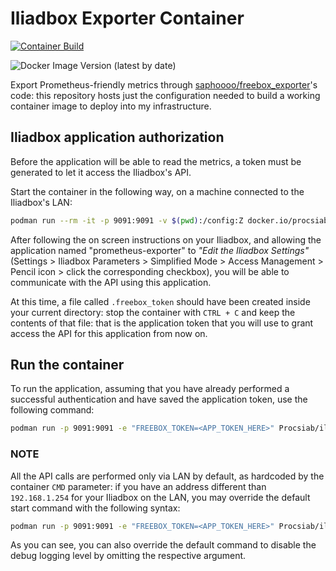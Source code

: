 # Iliadbox Exporter Container

[![Container Build](https://github.com/Procsiab/iliadbox-exporter/actions/workflows/build-container-publish-dockerhub.yaml/badge.svg)](https://github.com/Procsiab/iliadbox-exporter/actions/workflows/build-container-publish-dockerhub.yaml)

![Docker Image Version (latest by date)](https://img.shields.io/docker/v/procsiab/iliadbox-exporter?label=Latest%20tag%20pushed%20on%20Docker%20Hub)


Export Prometheus-friendly metrics through [saphoooo/freebox\_exporter](https://github.com/saphoooo/freebox_exporter)'s code: this repository hosts just the configuration needed to build a working container image to deploy into my infrastructure.

## Iliadbox application authorization

Before the application will be able to read the metrics, a token must be generated to let it access the Iliadbox's API.

Start the container in the following way, on a machine connected to the Iliadbox's LAN:
```bash
podman run --rm -it -p 9091:9091 -v $(pwd):/config:Z docker.io/procsiab/iliadbox-exporter-container
```

After following the on screen instructions on your Iliadbox, and allowing the application named "prometheus-exporter" to *"Edit the Iliadbox Settings"* (Settings > Iliadbox Parameters > Simplified Mode > Access Management > Pencil icon > click the corresponding checkbox), you will be able to communicate with the API using this application.

At this time, a file called `.freebox_token` should have been created inside your current directory: stop the container with `CTRL + C` and keep the contents of that file: that is the application token that you will use to grant access the API for this application from now on.

## Run the container

To run the application, assuming that you have already performed a successful authentication and have saved the application token, use the following command:
```bash
podman run -p 9091:9091 -e "FREEBOX_TOKEN=<APP_TOKEN_HERE>" Procsiab/iliadbox-exporter-container
```

### NOTE

All the API calls are performed only via LAN by default, as hardcoded by the container `CMD` parameter: if you have an address different than `192.168.1.254` for your Iliadbox on the LAN, you may override the default start command with the following syntax:

```bash
podman run -p 9091:9091 -e "FREEBOX_TOKEN=<APP_TOKEN_HERE>" Procsiab/iliadbox-exporter-container freebox-exporter -endpoint http://<LAN_GATEWAY_IP_HERE> -listen ":9091" -fiber -debug
```

As you can see, you can also override the default command to disable the debug logging level by omitting the respective argument.
